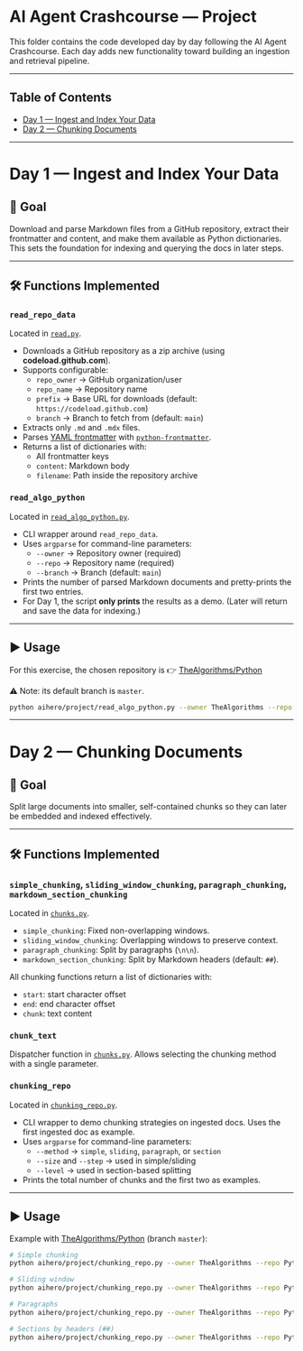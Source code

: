 # AI Agent Crashcourse — Project

This folder contains the code developed day by day following the AI Agent Crashcourse.
Each day adds new functionality toward building an ingestion and retrieval pipeline.

---

## Table of Contents
- [Day 1 — Ingest and Index Your Data](#day-1--ingest-and-index-your-data)
- [Day 2 — Chunking Documents](#day-2--chunking-documents)

---

# Day 1 — Ingest and Index Your Data

## 📌 Goal
Download and parse Markdown files from a GitHub repository, extract their frontmatter and content, and make them available as Python dictionaries.
This sets the foundation for indexing and querying the docs in later steps.

---

## 🛠️ Functions Implemented

### `read_repo_data`
Located in [`read.py`](./read.py).

- Downloads a GitHub repository as a zip archive (using **codeload.github.com**).
- Supports configurable:
  - `repo_owner` → GitHub organization/user
  - `repo_name` → Repository name
  - `prefix` → Base URL for downloads (default: `https://codeload.github.com`)
  - `branch` → Branch to fetch from (default: `main`)
- Extracts only `.md` and `.mdx` files.
- Parses [YAML frontmatter](https://jekyllrb.com/docs/front-matter/) with [`python-frontmatter`](https://github.com/eyeseast/python-frontmatter).
- Returns a list of dictionaries with:
  - All frontmatter keys
  - `content`: Markdown body
  - `filename`: Path inside the repository archive

### `read_algo_python`
Located in [`read_algo_python.py`](./read_algo_python.py).

- CLI wrapper around `read_repo_data`.
- Uses `argparse` for command-line parameters:
  - `--owner` → Repository owner (required)
  - `--repo` → Repository name (required)
  - `--branch` → Branch (default: `main`)
- Prints the number of parsed Markdown documents and pretty-prints the first two entries.
- For Day 1, the script **only prints** the results as a demo.
  (Later will return and save the data for indexing.)

---

## ▶️ Usage

For this exercise, the chosen repository is
👉 [TheAlgorithms/Python](https://github.com/TheAlgorithms/Python)

⚠️ Note: its default branch is `master`.

```bash
python aihero/project/read_algo_python.py --owner TheAlgorithms --repo Python --branch master
```
---

# Day 2 — Chunking Documents

## 📌 Goal
Split large documents into smaller, self-contained chunks so they can later be embedded and indexed effectively.

---

## 🛠️ Functions Implemented

### `simple_chunking`, `sliding_window_chunking`, `paragraph_chunking`, `markdown_section_chunking`
Located in [`chunks.py`](./chunks.py).

- `simple_chunking`: Fixed non-overlapping windows.
- `sliding_window_chunking`: Overlapping windows to preserve context.
- `paragraph_chunking`: Split by paragraphs (`\n\n`).
- `markdown_section_chunking`: Split by Markdown headers (default: `##`).

All chunking functions return a list of dictionaries with:
- `start`: start character offset
- `end`: end character offset
- `chunk`: text content

### `chunk_text`
Dispatcher function in [`chunks.py`](./chunks.py).
Allows selecting the chunking method with a single parameter.

### `chunking_repo`
Located in [`chunking_repo.py`](./chunking_repo.py).

- CLI wrapper to demo chunking strategies on ingested docs. Uses the first ingested doc as example.
- Uses `argparse` for command-line parameters:
  - `--method` → `simple`, `sliding`, `paragraph`, or `section`
  - `--size` and `--step` → used in simple/sliding
  - `--level` → used in section-based splitting
- Prints the total number of chunks and the first two as examples.

---

## ▶️ Usage

Example with [TheAlgorithms/Python](https://github.com/TheAlgorithms/Python) (branch `master`):

```bash
# Simple chunking
python aihero/project/chunking_repo.py --owner TheAlgorithms --repo Python --branch master --method simple --size 1000 --step 500

# Sliding window
python aihero/project/chunking_repo.py --owner TheAlgorithms --repo Python --branch master --method sliding --size 1000 --step 500

# Paragraphs
python aihero/project/chunking_repo.py --owner TheAlgorithms --repo Python --branch master --method paragraph

# Sections by headers (##)
python aihero/project/chunking_repo.py --owner TheAlgorithms --repo Python --branch master --method section --level 2
